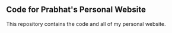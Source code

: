 ## Code for Prabhat's Personal Website

This repository contains the code and all of my personal website. 
